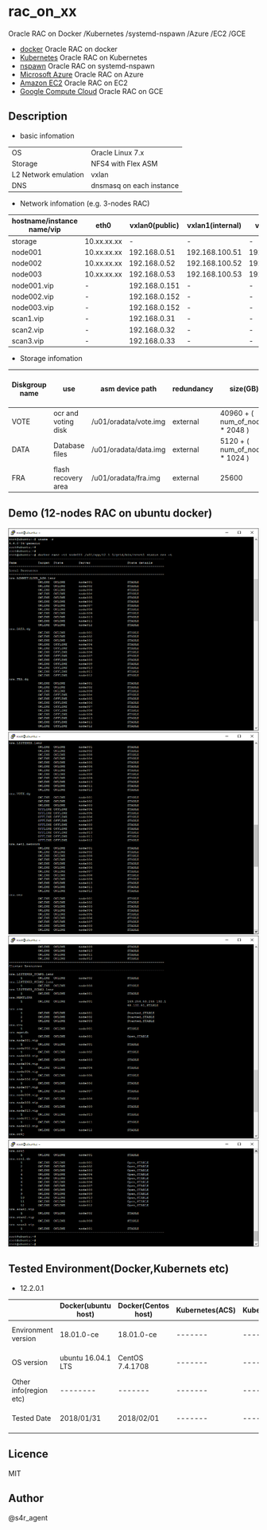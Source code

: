 rac_on_xx
====
Oracle RAC on Docker /Kubernetes /systemd-nspawn /Azure /EC2 /GCE 

- [docker](https://github.com/s4ragent/rac_on_xx/tree/master/docker "RAC on Docker")  Oracle RAC on docker 
- [Kubernetes](https://github.com/s4ragent/rac_on_xx/tree/master/k8s "RAC on Kubernetes")  Oracle RAC on Kubernetes 
- [nspawn](https://github.com/s4ragent/rac_on_xx/tree/master/nspawn "RAC on Docker")  Oracle RAC on systemd-nspawn 
- [Microsoft Azure](https://github.com/s4ragent/rac_on_xx/tree/master/azure "RAC on Azure")  Oracle RAC on Azure
- [Amazon EC2](https://github.com/s4ragent/rac_on_xx/tree/master/ec2 "RAC on EC2")  Oracle RAC on EC2
- [Google Compute Cloud](https://github.com/s4ragent/rac_on_xx/tree/master/gce "RAC on GCE")  Oracle RAC on GCE


## Description
- basic infomation

|||
|-----|-----|
|OS|Oracle Linux 7.x|
|Storage|NFS4 with Flex ASM|
|L2 Network emulation|vxlan|
|DNS|dnsmasq on each instance|

- Network infomation (e.g. 3-nodes RAC)

|hostname/instance name/vip|eth0|vxlan0(public)|vxlan1(internal)|vxlan2(asm)|
|--------|--------|-------|-------|-------|
|storage|10.xx.xx.xx|-|-|-|
|node001|10.xx.xx.xx|192.168.0.51|192.168.100.51|192.168.200.51|
|node002|10.xx.xx.xx|192.168.0.52|192.168.100.52|192.168.200.52|
|node003|10.xx.xx.xx|192.168.0.53|192.168.100.53|192.168.200.53|
|node001.vip|-|192.168.0.151|-|-|
|node002.vip|-|192.168.0.152|-|-|
|node003.vip|-|192.168.0.152|-|-|
|scan1.vip|-|192.168.0.31|-|-|
|scan2.vip|-|192.168.0.32|-|-|
|scan3.vip|-|192.168.0.33|-|-|


- Storage infomation 

|Diskgroup name|use|asm device path|redundancy|size(GB)|size(GB)(e.g. 3-nodes RAC)|
|--------|--------|-------|-------|-------|-------|
|VOTE|ocr and voting disk|/u01/oradata/vote.img|external| 40960 + ( num_of_nodes * 2048 )|47104|
|DATA|Database files|/u01/oradata/data.img|external| 5120 + ( num_of_nodes * 1024 ) |8192|
|FRA|flash recovery area|/u01/oradata/fra.img|external|25600|25600|

## Demo (12-nodes RAC on ubuntu docker)
![crsctl](https://github.com/s4ragent/misc/blob/master/rac_on_xx/docker/docker01.png)
![crsctl](https://github.com/s4ragent/misc/blob/master/rac_on_xx/docker/docker02.png)
![crsctl](https://github.com/s4ragent/misc/blob/master/rac_on_xx/docker/docker03.png)
![crsctl](https://github.com/s4ragent/misc/blob/master/rac_on_xx/docker/docker04.png)

## Tested Environment(Docker,Kubernets etc)
- 12.2.0.1

||Docker(ubuntu host)|Docker(Centos host)|Kubernetes(ACS)|Kubernetes(GKE)|systemd-nspawn|Azure|EC2|GCE|
|--------|--------|-------|-------|-------|-------|--------|-------|-------|
|Environment version|18.01.0-ce|18.01.0-ce|-------|-------|systemd-229-4ubuntu|--------|-------|-------|
|OS version|ubuntu 16.04.1 LTS|CentOS 7.4.1708|-------|-------|ubuntu 16.04.1 LTS|--------|-------|-------|
|Other info(region etc)|--------|-------|-------|-------|-------|--------|-------|-------|
|Tested Date|2018/01/31|2018/02/01|-------|-------|2018/02/01|--------|-------|-------|



## Licence
MIT

## Author
@s4r_agent
